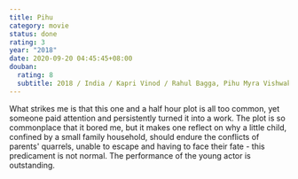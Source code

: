 ```yaml
---
title: Pihu
category: movie
status: done
rating: 3
year: "2018"
date: 2020-09-20 04:45:45+08:00
douban:
  rating: 8
  subtitle: 2018 / India / Kapri Vinod / Rahul Bagga, Pihu Myra Vishwakarma
---
```


What strikes me is that this one and a half hour plot is all too common, yet someone paid attention and persistently turned it into a work. The plot is so commonplace that it bored me, but it makes one reflect on why a little child, confined by a small family household, should endure the conflicts of parents' quarrels, unable to escape and having to face their fate - this predicament is not normal. The performance of the young actor is outstanding.
